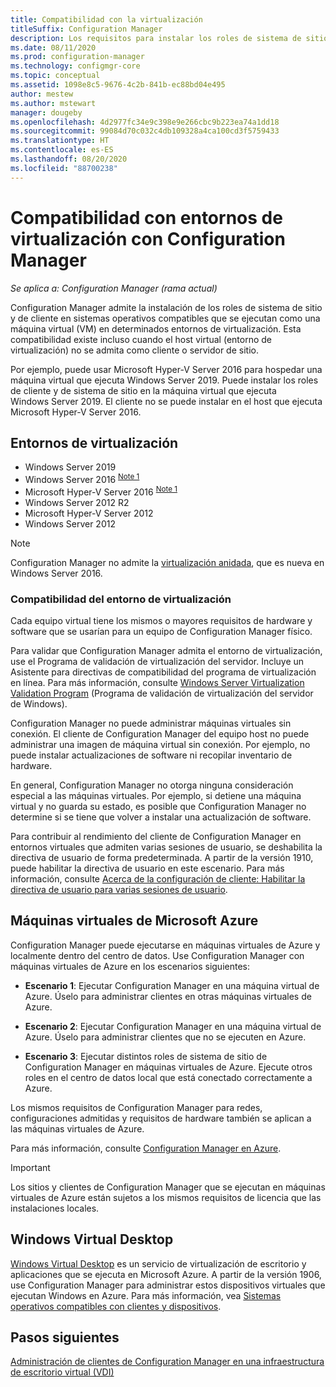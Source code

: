 ```yaml
---
title: Compatibilidad con la virtualización
titleSuffix: Configuration Manager
description: Los requisitos para instalar los roles de sistema de sitio y el cliente de Configuration Manager en un entorno de virtualización.
ms.date: 08/11/2020
ms.prod: configuration-manager
ms.technology: configmgr-core
ms.topic: conceptual
ms.assetid: 1098e8c5-9676-4c2b-841b-ec88bd04e495
author: mestew
ms.author: mstewart
manager: dougeby
ms.openlocfilehash: 4d2977fc34e9c398e9e266cbc9b223ea74a1dd18
ms.sourcegitcommit: 99084d70c032c4db109328a4ca100cd3f5759433
ms.translationtype: HT
ms.contentlocale: es-ES
ms.lasthandoff: 08/20/2020
ms.locfileid: "88700238"
---
```

# <a name="support-for-virtualization-environments-with-configuration-manager"></a>Compatibilidad con entornos de virtualización con Configuration Manager

*Se aplica a: Configuration Manager (rama actual)*

Configuration Manager admite la instalación de los roles de sistema de sitio y de cliente en sistemas operativos compatibles que se ejecutan como una máquina virtual (VM) en determinados entornos de virtualización. Esta compatibilidad existe incluso cuando el host virtual (entorno de virtualización) no se admita como cliente o servidor de sitio.

Por ejemplo, puede usar Microsoft Hyper-V Server 2016 para hospedar una máquina virtual que ejecuta Windows Server 2019. Puede instalar los roles de cliente y de sistema de sitio en la máquina virtual que ejecuta Windows Server 2019. El cliente no se puede instalar en el host que ejecuta Microsoft Hyper-V Server 2016.

## <a name="virtualization-environments"></a>Entornos de virtualización

- Windows Server 2019  
- Windows Server 2016 <sup>[Note 1](#bkmk_note1)</sup>  
- Microsoft Hyper-V Server 2016 <sup>[Note 1](#bkmk_note1)</sup>  
- Windows Server 2012 R2  
- Microsoft Hyper-V Server 2012  
- Windows Server 2012  

<a name="bkmk_note1"></a>

> [!NOTE]
> Configuration Manager no admite la [virtualización anidada](/windows-server/virtualization/hyper-v/What-s-new-in-Hyper-V-on-Windows#nested-virtualization-new), que es nueva en Windows Server 2016.

### <a name="virtualization-environment-support"></a>Compatibilidad del entorno de virtualización

Cada equipo virtual tiene los mismos o mayores requisitos de hardware y software que se usarían para un equipo de Configuration Manager físico.

Para validar que Configuration Manager admita el entorno de virtualización, use el Programa de validación de virtualización del servidor. Incluye un Asistente para directivas de compatibilidad del programa de virtualización en línea. Para más información, consulte [Windows Server Virtualization Validation Program](https://www.windowsservercatalog.com/svvp.aspx) (Programa de validación de virtualización del servidor de Windows).

Configuration Manager no puede administrar máquinas virtuales sin conexión. El cliente de Configuration Manager del equipo host no puede administrar una imagen de máquina virtual sin conexión. Por ejemplo, no puede instalar actualizaciones de software ni recopilar inventario de hardware.

En general, Configuration Manager no otorga ninguna consideración especial a las máquinas virtuales. Por ejemplo, si detiene una máquina virtual y no guarda su estado, es posible que Configuration Manager no determine si se tiene que volver a instalar una actualización de software.

Para contribuir al rendimiento del cliente de Configuration Manager en entornos virtuales que admiten varias sesiones de usuario, se deshabilita la directiva de usuario de forma predeterminada. A partir de la versión 1910, puede habilitar la directiva de usuario en este escenario. Para más información, consulte [Acerca de la configuración de cliente: Habilitar la directiva de usuario para varias sesiones de usuario](../../clients/deploy/about-client-settings.md#enable-user-policy-for-multiple-user-sessions).

## <a name="microsoft-azure-vms"></a><a name="bkmk_Azure"></a> Máquinas virtuales de Microsoft Azure

Configuration Manager puede ejecutarse en máquinas virtuales de Azure y localmente dentro del centro de datos. Use Configuration Manager con máquinas virtuales de Azure en los escenarios siguientes:

- **Escenario 1**: Ejecutar Configuration Manager en una máquina virtual de Azure. Úselo para administrar clientes en otras máquinas virtuales de Azure.

- **Escenario 2**: Ejecutar Configuration Manager en una máquina virtual de Azure. Úselo para administrar clientes que no se ejecuten en Azure.

- **Escenario 3**: Ejecutar distintos roles de sistema de sitio de Configuration Manager en máquinas virtuales de Azure. Ejecute otros roles en el centro de datos local que está conectado correctamente a Azure.

Los mismos requisitos de Configuration Manager para redes, configuraciones admitidas y requisitos de hardware también se aplican a las máquinas virtuales de Azure.

Para más información, consulte [Configuration Manager en Azure](../../understand/configuration-manager-on-azure.md).

> [!IMPORTANT]
> Los sitios y clientes de Configuration Manager que se ejecutan en máquinas virtuales de Azure están sujetos a los mismos requisitos de licencia que las instalaciones locales.

## <a name="windows-virtual-desktop"></a>Windows Virtual Desktop

[Windows Virtual Desktop](/azure/virtual-desktop/) es un servicio de virtualización de escritorio y aplicaciones que se ejecuta en Microsoft Azure. A partir de la versión 1906, use Configuration Manager para administrar estos dispositivos virtuales que ejecutan Windows en Azure. Para más información, vea [Sistemas operativos compatibles con clientes y dispositivos](supported-operating-systems-for-clients-and-devices.md#windows-virtual-desktop).

## <a name="next-steps"></a>Pasos siguientes

[Administración de clientes de Configuration Manager en una infraestructura de escritorio virtual (VDI)](../../clients/deploy/plan/considerations-for-managing-clients-in-a-vdi.md)
